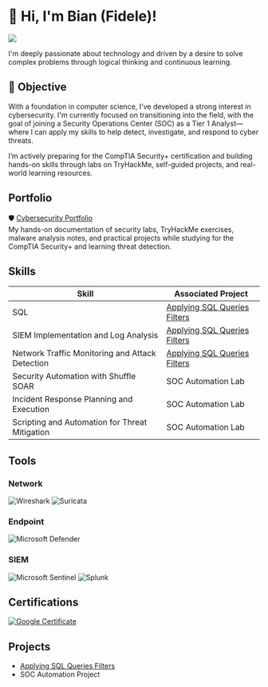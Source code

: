 # 👋 Hi, I'm Bian (Fidele)!
<a href="https://linkedin.com/in/bianfk"><img src="https://img.shields.io/badge/-LinkedIn-0072b1?&style=for-the-badge&logo=linkedin&logoColor=white" /></a>

I'm deeply passionate about technology and driven by a desire to solve complex problems through logical thinking and continuous learning.

## 🎯 Objective

With a foundation in computer science, I've developed a strong interest in cybersecurity. I'm currently focused on transitioning into the field, with the goal of joining a Security Operations Center (SOC) as a Tier 1 Analyst—where I can apply my skills to help detect, investigate, and respond to cyber threats.

I’m actively preparing for the CompTIA Security+ certification and building hands-on skills through labs on TryHackMe, self-guided projects, and real-world learning resources.

## Portfolio

🛡️ [Cybersecurity Portfolio](https://github.com/bianfk/cybersecurity-portfolio)  
My hands-on documentation of security labs, TryHackMe exercises, malware analysis notes, and practical projects while studying for the CompTIA Security+ and learning threat detection.

## Skills

| Skill                                         | Associated Project         |
|-----------------------------------------------|----------------------------|
| SQL                                           | [Applying SQL Queries Filters](https://github.com/bianfk/SQL-Queries-Filters/tree/main)|
| SIEM Implementation and Log Analysis          | [Applying SQL Queries Filters](https://github.com/bianfk/SQL-Queries-Filters/tree/main)|
| Network Traffic Monitoring and Attack Detection | [Applying SQL Queries Filters](https://github.com/bianfk/SQL-Queries-Filters/tree/main)|
| Security Automation with Shuffle SOAR         | SOC Automation Lab|
| Incident Response Planning and Execution      | SOC Automation Lab|
| Scripting and Automation for Threat Mitigation | SOC Automation Lab|

## Tools

### Network
![Wireshark](https://img.shields.io/badge/-Wireshark-1679A7?&style=for-the-badge&logo=Wireshark&logoColor=white)
![Suricata](https://img.shields.io/badge/-Suricata-EF3B2D?&style=for-the-badge&logo=Suricata&logoColor=white)

### Endpoint
![Microsoft Defender](https://img.shields.io/badge/-Microsoft_Defender_for_Endpoint-00A4EF?&style=for-the-badge&logo=Microsoft&logoColor=white)


### SIEM
![Microsoft Sentinel](https://img.shields.io/badge/-Microsoft_Sentinel-0078D4?&style=for-the-badge&logo=Microsoft&logoColor=white)
![Splunk](https://img.shields.io/badge/-Splunk-000000?&style=for-the-badge&logo=Splunk&logoColor=white)
    

## Certifications

[![Google Certificate](https://img.shields.io/badge/Google-Cybersecurity-blue?logo=google)](https://coursera.org/share/57c87532da7e695690247e0e36e4b408)


## Projects
- <a href="https://github.com/bianfk/SQL-Queries-Filters/tree/main">Applying SQL Queries Filters</a>
- SOC Automation Project

